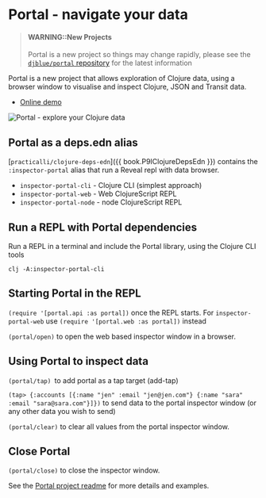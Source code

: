 # Portal - navigate your data

> #### WARNING::New Projects
> Portal is a new project so things may change rapidly, please see the [`djblue/portal` repository](https://github.com/djblue/portal) for the latest information

Portal is a new project that allows exploration of Clojure data, using a browser window to visualise and inspect Clojure, JSON and Transit data.

* [Online demo](https://djblue.github.io/portal/)

![Portal - explore your Clojure data](https://raw.githubusercontent.com/djblue/portal/master/resources/screenshot.png)

## Portal as a deps.edn alias
[`practicalli/clojure-deps-edn`]({{ book.P9IClojureDepsEdn }}) contains the `:inspector-portal` alias that run a Reveal repl with data browser.

* `inspector-portal-cli` - Clojure CLI (simplest approach)
* `inspector-portal-web` - Web ClojureScript REPL
* `inspector-portal-node` - node ClojureScript REPL


## Run a REPL with Portal dependencies
Run a REPL in a terminal and include the Portal library, using the Clojure CLI tools

```shell
clj -A:inspector-portal-cli
```


## Starting Portal in the REPL

`(require '[portal.api :as portal])` once the REPL starts.  For `inspector-portal-web` use `(require '[portal.web :as portal])` instead

`(portal/open)` to open the web based inspector window in a browser.


## Using Portal to inspect data

`(portal/tap) `to add portal as a tap target (add-tap)

`(tap> {:accounts [{:name "jen" :email "jen@jen.com"} {:name "sara" :email "sara@sara.com"}]})` to send data to the portal inspector window (or any other data you wish to send)

`(portal/clear)` to clear all values from the portal inspector window.


## Close Portal
`(portal/close)` to close the inspector window.


See the [Portal project readme](https://github.com/djblue/portal) for more details and examples.
